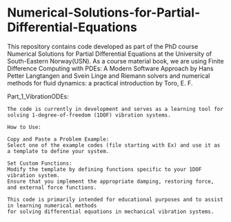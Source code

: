 # Numerical-Solutions-for-Partial-Differential-Equations

This repository contains code developed as part of the PhD course Numerical Solutions for Partial Differential Equations at the University of South-Eastern Norway(USN). 
As a course material book, we are using Finite Difference Computing with PDEs: A Modern Software Approach by Hans Petter Langtangen and Svein Linge and 
Riemann solvers and numerical methods for fluid dynamics: a practical introduction by Toro, E. F.


    
Part_1_VibrationODEs:

    
    The code is currently in development and serves as a learning tool for solving 1-degree-of-freedom (1DOF) vibration systems.
    
    How to Use:
    
    Copy and Paste a Problem Example:
    Select one of the example codes (file starting with Ex) and use it as a template to define your system.
    
    Set Custom Functions:
    Modify the template by defining functions specific to your 1DOF vibration system. 
    Ensure that you implement the appropriate damping, restoring force, and external force functions.
    
    This code is primarily intended for educational purposes and to assist in learning numerical methods 
    for solving differential equations in mechanical vibration systems.

